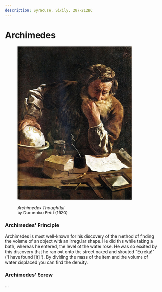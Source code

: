 ```yaml
---
description: Syracuse, Sicily, 287-212BC
---
```


# Archimedes

<figure><img src="../../.gitbook/assets/image (2) (1) (1).png" alt="" width="375"><figcaption><p><em>Archimedes Thoughtful</em><br>by Domenico Fetti (1620)</p></figcaption></figure>

### Archimedes' Principle

Archimedes is most well-known for his discovery of the method of finding the volume of an object with an irregular shape. He did this while taking a bath, whereas he entered, the level of the water rose. He was so excited by this discovery that he ran out onto the street naked and shouted "Eureka!" ('I have found \[it]!'). By dividing the mass of the item and the volume of water displaced you can find the density.

### Archimedes' Screw

...
